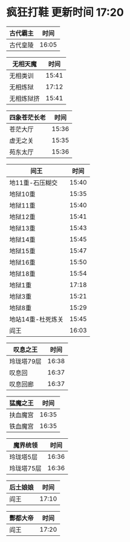 # 疯狂打鞋 更新时间 17:20

| 古代霸主   | 时间    |
|--------|-------|
| 古代皇陵 | 16:05 |

| 无相天魔   | 时间    |
|--------|-------|
| 无相类训 | 15:41 |
| 无相炼狱 | 17:12 |
| 无相炼狱挤 | 15:41 |

| 四象苍茫长老   | 时间    |
|--------|-------|
| 苍茫大厅 | 15:36 |
| 虚无之关 | 15:35 |
| 苑东太厅 | 15:36 |

| 间王   | 时间    |
|--------|-------|
| 地11重-石压糊交 | 15:40 |
| 地狱10重 | 15:35 |
| 地狱11重 | 15:40 |
| 地狱12重 | 15:41 |
| 地狱13重 | 15:43 |
| 地狱14重 | 15:45 |
| 地狱15重 | 15:47 |
| 地狱16重 | 15:50 |
| 地狱18重 | 15:54 |
| 地狱1重 | 17:18 |
| 地狱3重 | 15:21 |
| 地狱8重 | 15:29 |
| 地站14重-杜死炼关 | 15:45 |
| 阎王 | 16:03 |

| 叹息之王   | 时间    |
|--------|-------|
| 玲珑塔79层 | 16:38 |
| 叹息回 | 16:37 |
| 叹息回廊 | 16:37 |

| 猛魔之王   | 时间    |
|--------|-------|
| 扶血魔宫 | 16:35 |
| 铁血魔宫 | 16:35 |

| 魔界统领   | 时间    |
|--------|-------|
| 玲珑塔5层 | 16:36 |
| 玲珑塔75层 | 16:36 |

| 后土娘娘   | 时间    |
|--------|-------|
| 阎王 | 17:10 |

| 酆都大帝   | 时间    |
|--------|-------|
| 阎王 | 17:20 |